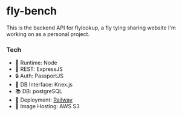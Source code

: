 # fly-bench
This is the backend API for flylookup, a fly tying sharing website I'm working on as a personal project.

### Tech
- :running: Runtime: Node
- :postbox: REST: ExpressJS
- :lock: Auth: PassportJS
- :link: DB Interface: Knex.js
- :books: DB: postgreSQL
- :monorail: Deployment: [Railway](https://railway.app/)
- :newspaper: Image Hosting: AWS S3
